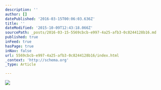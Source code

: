 ```yaml
---
description: ''
author: []
datePublished: '2016-03-15T00:06:03.636Z'
title: ''
dateModified: '2015-10-09T12:43:18.066Z'
sourcePath: _posts/2016-03-15-5569cbcb-e997-4a25-afb3-0c8244128b16.md
published: true
inFeed: true
hasPage: true
inNav: false
url: 5569cbcb-e997-4a25-afb3-0c8244128b16/index.html
_context: 'http://schema.org'
_type: Article

---
```

![](https://the-grid-user-content.s3-us-west-2.amazonaws.com/0be488d7-1896-4677-872c-8fbaf20c0393.png)
